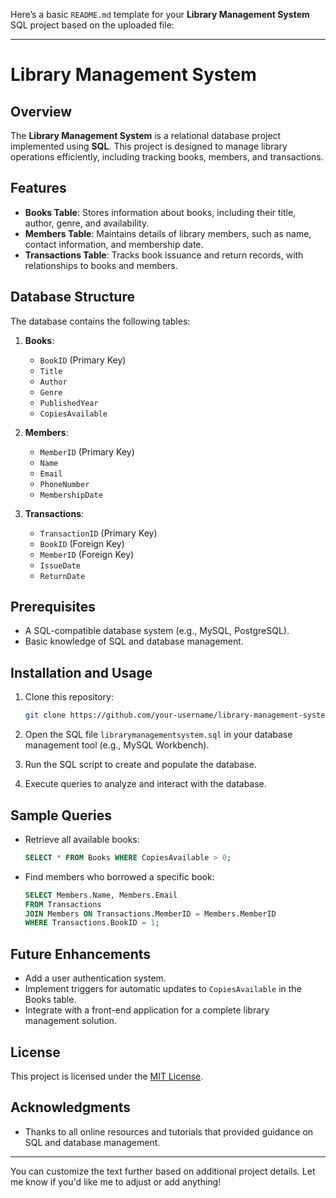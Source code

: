 Here’s a basic `README.md` template for your **Library Management System** SQL project based on the uploaded file:

---

# Library Management System  

## Overview  
The **Library Management System** is a relational database project implemented using **SQL**. This project is designed to manage library operations efficiently, including tracking books, members, and transactions.

## Features  
- **Books Table**: Stores information about books, including their title, author, genre, and availability.  
- **Members Table**: Maintains details of library members, such as name, contact information, and membership date.  
- **Transactions Table**: Tracks book issuance and return records, with relationships to books and members.  

## Database Structure  
The database contains the following tables:  
1. **Books**:  
   - `BookID` (Primary Key)  
   - `Title`  
   - `Author`  
   - `Genre`  
   - `PublishedYear`  
   - `CopiesAvailable`  

2. **Members**:  
   - `MemberID` (Primary Key)  
   - `Name`  
   - `Email`  
   - `PhoneNumber`  
   - `MembershipDate`  

3. **Transactions**:  
   - `TransactionID` (Primary Key)  
   - `BookID` (Foreign Key)  
   - `MemberID` (Foreign Key)  
   - `IssueDate`  
   - `ReturnDate`  

## Prerequisites  
- A SQL-compatible database system (e.g., MySQL, PostgreSQL).  
- Basic knowledge of SQL and database management.  

## Installation and Usage  
1. Clone this repository:  
   ```bash  
   git clone https://github.com/your-username/library-management-system.git  
   ```  

2. Open the SQL file `librarymanagementsystem.sql` in your database management tool (e.g., MySQL Workbench).  

3. Run the SQL script to create and populate the database.  

4. Execute queries to analyze and interact with the database.  

## Sample Queries  
- Retrieve all available books:  
   ```sql  
   SELECT * FROM Books WHERE CopiesAvailable > 0;  
   ```  

- Find members who borrowed a specific book:  
   ```sql  
   SELECT Members.Name, Members.Email  
   FROM Transactions  
   JOIN Members ON Transactions.MemberID = Members.MemberID  
   WHERE Transactions.BookID = 1;  
   ```  

## Future Enhancements  
- Add a user authentication system.  
- Implement triggers for automatic updates to `CopiesAvailable` in the Books table.  
- Integrate with a front-end application for a complete library management solution.  

## License  
This project is licensed under the [MIT License](LICENSE).  

## Acknowledgments  
- Thanks to all online resources and tutorials that provided guidance on SQL and database management.

---

You can customize the text further based on additional project details. Let me know if you'd like me to adjust or add anything!
